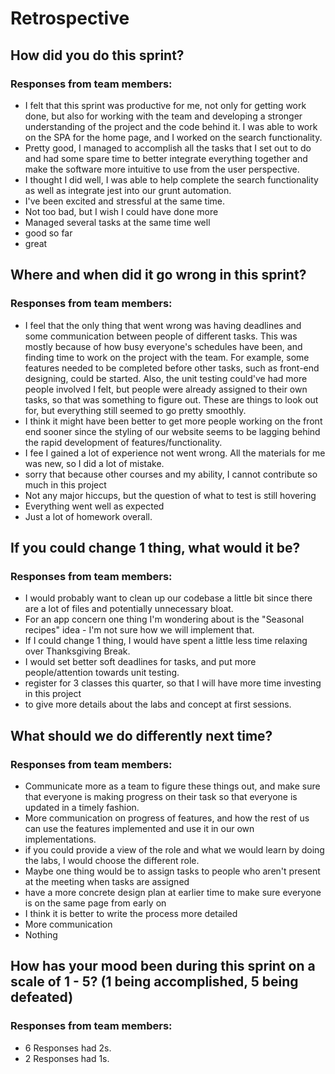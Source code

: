 # Retrospective

## How did you do this sprint?
### Responses from team members:
- I felt that this sprint was productive for me, not only for getting work done, but also for working with the team and developing a stronger understanding of the project and the code behind it. I was able to work on the SPA for the home page, and I worked on the search functionality.
- Pretty good, I managed to accomplish all the tasks that I set out to do and had some spare time to better integrate everything together and make the software more intuitive to use from the user perspective.
- I thought I did well, I was able to help complete the search functionality as well as integrate jest into our grunt automation.
- I've been excited and stressful at the same time.
- Not too bad, but I wish I could have done more
- Managed several tasks at the same time well
- good so far
- great

## Where and when did it go wrong in this sprint?
### Responses from team members: 
- I feel that the only thing that went wrong was having deadlines and some communication between people of different tasks. This was mostly because of how busy everyone's schedules have been, and finding time to work on the project with the team. For example, some features needed to be completed before other tasks, such as front-end designing, could be started. Also, the unit testing could've had more people involved I felt, but people were already assigned to their own tasks, so that was something to figure out. These are things to look out for, but everything still seemed to go pretty smoothly.
- I think it might have been better to get more people working on the front end sooner since the styling of our website seems to be lagging behind the rapid development of features/functionality.
- I fee I gained a lot of experience not went wrong. All the materials for me was new, so I did a lot of mistake.
- sorry that because other courses and my ability, I cannot contribute so much in this project
- Not any major hiccups, but the question of what to test is still hovering
- Everything went well as expected
- Just a lot of homework overall.

## If you could change 1 thing, what would it be?
### Responses from team members: 
- I would probably want to clean up our codebase a little bit since there are a lot of files and potentially unnecessary bloat.
- For an app concern one thing I'm wondering about is the "Seasonal recipes" idea - I'm not sure how we will implement that.
- If I could change 1 thing, I would have spent a little less time relaxing over Thanksgiving Break.
- I would set better soft deadlines for tasks, and put more people/attention towards unit testing.
- register for 3 classes this quarter, so that I will have more time investing in this project
- to give more details about the labs and concept at first sessions.

## What should we do differently next time?
### Responses from team members: 
- Communicate more as a team to figure these things out, and make sure that everyone is making progress on their task so that everyone is updated in a timely fashion.
- More communication on progress of features, and how the rest of us can use the features implemented and use it in our own implementations.
- if you could provide a view of the role and what we would learn by doing the labs, I would choose the different role.
- Maybe one thing would be to assign tasks to people who aren't present at the meeting when tasks are assigned
- have a more concrete design plan at earlier time to make sure everyone is on the same page from early on
- I think it is better to write the process more detailed
- More communication
- Nothing

## How has your mood been during this sprint on a scale of 1 - 5? (1 being accomplished, 5 being defeated)
### Responses from team members: 
- 6 Responses had 2s. 
- 2 Responses had 1s. 